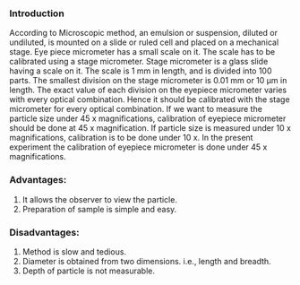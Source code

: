 ### Introduction<br>
According to Microscopic method, an emulsion or suspension, diluted or undiluted, is mounted on a slide or ruled cell and placed on a mechanical stage. Eye piece micrometer has a small scale on it. The scale has to be calibrated using a stage micrometer. Stage micrometer is a glass slide having a scale on it. The scale is 1 mm in length, and is divided into 100 parts. The smallest division on the stage micrometer is 0.01 mm or 10 µm in length.
The exact value of each division on the eyepiece micrometer varies with every optical combination. Hence it should be calibrated with the stage micrometer for every optical combination.
If we want to measure the particle size under 45 x magnifications, calibration of eyepiece micrometer should be done at 45 x magnification. If particle size is measured under 10 x magnifications, calibration is to be done under 10 x. 
In the present experiment the calibration of eyepiece micrometer is done under 45 x magnifications.<br>
### Advantages: <br>
1. It allows the observer to view the particle.<br>
2. Preparation of sample is simple and easy.<br>
### Disadvantages:    <br>
1. Method is slow and tedious.<br>
2. Diameter is obtained from two dimensions. i.e., length and breadth.<br>
3. Depth of particle is not measurable.
